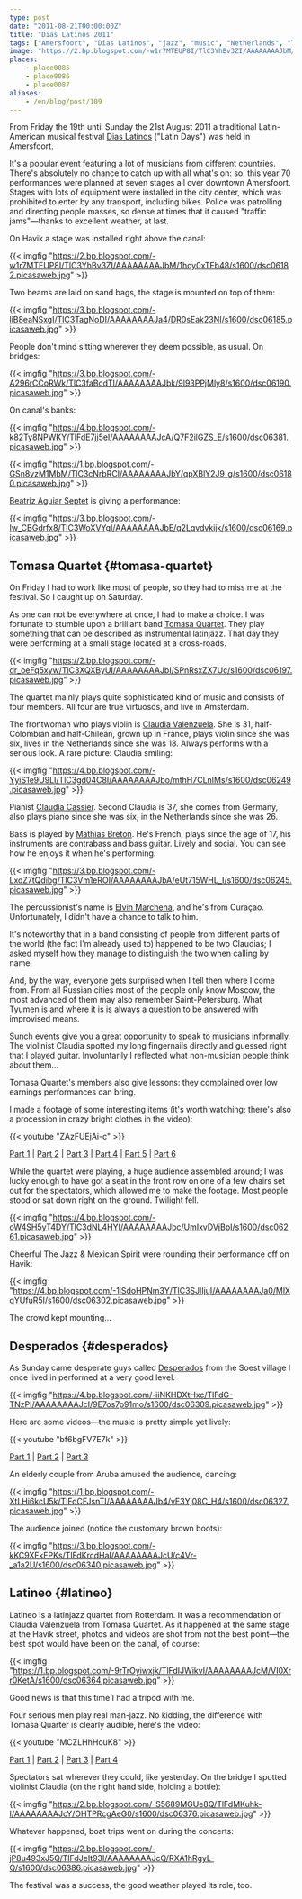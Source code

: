 ```yaml
---
type: post
date: "2011-08-21T00:00:00Z"
title: "Dias Latinos 2011"
tags: ["Amersfoort", "Dias Latinos", "jazz", "music", "Netherlands", "Tomasa Quartet"]
image: "https://2.bp.blogspot.com/-w1r7MTEUP8I/TlC3YhBv3ZI/AAAAAAAAJbM/1hoy0xTFb48/s1600/dsc06182.picasaweb.jpg"
places:
    - place0085
    - place0086
    - place0087
aliases:
    - /en/blog/post/109
---
```


From Friday the 19th until Sunday the 21st August 2011 a traditional Latin-American musical festival [Dias Latinos](http://www.diaslatinos.nl/) ("Latin Days") was held in Amersfoort.

<!--more-->

It's a popular event featuring a lot of musicians from different countries. There's absolutely no chance to catch up with all what's on: so, this year 70 performances were planned at seven stages all over downtown Amersfoort. Stages with lots of equipment were installed in the city center, which was prohibited to enter by any transport, including bikes. Police was patrolling and directing people masses, so dense at times that it caused "traffic jams"—thanks to excellent weather, at last.

On Havik a stage was installed right above the canal:

{{< imgfig "https://2.bp.blogspot.com/-w1r7MTEUP8I/TlC3YhBv3ZI/AAAAAAAAJbM/1hoy0xTFb48/s1600/dsc06182.picasaweb.jpg" >}}

Two beams are laid on sand bags, the stage is mounted on top of them:

{{< imgfig "https://3.bp.blogspot.com/-liB8eaNSxgI/TlC3TagNoDI/AAAAAAAAJa4/DR0sEak23NI/s1600/dsc06185.picasaweb.jpg" >}}

People don't mind sitting wherever they deem possible, as usual. On bridges:

{{< imgfig "https://3.bp.blogspot.com/-A296rCCoRWk/TlC3faBcdTI/AAAAAAAAJbk/9l93PPjMly8/s1600/dsc06190.picasaweb.jpg" >}}

On canal's banks:

{{< imgfig "https://4.bp.blogspot.com/-k82Ty8NPWKY/TlFdE7jj5eI/AAAAAAAAJcA/Q7F2ilGZS_E/s1600/dsc06381.picasaweb.jpg" >}}

{{< imgfig "https://1.bp.blogspot.com/-GSn8vzM1MbM/TlC3cNrbRCI/AAAAAAAAJbY/qpXBlY2J9_g/s1600/dsc06180.picasaweb.jpg" >}}

[Beatriz Aguiar Septet](http://www.beatrizaguiar.com/) is giving a performance:

{{< imgfig "https://3.bp.blogspot.com/-Iw_CBGdrfx8/TlC3WoXVYgI/AAAAAAAAJbE/q2Lqvdvkijk/s1600/dsc06169.picasaweb.jpg" >}}

## Tomasa Quartet {#tomasa-quartet}

On Friday I had to work like most of people, so they had to miss me at the festival. So I caught up on Saturday.

As one can not be everywhere at once, I had to make a choice. I was fortunate to stumble upon a brilliant band [Tomasa Quartet](http://www.tomasaquartet.com/). They play something that can be described as instrumental latinjazz. That day they were performing at a small stage located at a cross-roads.

{{< imgfig "https://2.bp.blogspot.com/-dr_oeFq5xyw/TlC3XQXByUI/AAAAAAAAJbI/SPnRsxZX7Uc/s1600/dsc06197.picasaweb.jpg" >}}

The quartet mainly plays quite sophisticated kind of music and consists of four members. All four are true virtuosos, and live in Amsterdam.

The frontwoman who plays violin is [Claudia Valenzuela](http://www.myspace.com/claudiavalenzuela). She is 31, half-Colombian and half-Chilean, grown up in France, plays violin since she was six, lives in the Netherlands since she was 18. Always performs with a serious look. A rare picture: Claudia smiling:

{{< imgfig "https://4.bp.blogspot.com/-YyiS1e9U9LI/TlC3gd04C8I/AAAAAAAAJbo/mthH7CLnIMs/s1600/dsc06249.picasaweb.jpg" >}}

Pianist [Claudia Cassier](http://claudiacassier.com/). Second Claudia is 37, she comes from Germany, also plays piano since she was six, in the Netherlands since she was 26.

Bass is played by [Mathias Breton](http://www.myspace.com/mathiasbreton). He's French, plays since the age of 17, his instruments are contrabass and bass guitar. Lively and social. You can see how he enjoys it when he's performing.

{{< imgfig "https://3.bp.blogspot.com/-LxdZ7tQdibg/TlC3Vm1eROI/AAAAAAAAJbA/eUt715WHL_I/s1600/dsc06245.picasaweb.jpg" >}}

The percussionist's name is [Elvin Marchena](http://www.myspace.com/elvinmarchena), and he's from Curaçao. Unfortunately, I didn't have a chance to talk to him.

It's noteworthy that in a band consisting of people from different parts of the world (the fact I'm already used to) happened to be two Claudias; I asked myself how they manage to distinguish the two when calling by name.

And, by the way, everyone gets surprised when I tell then where I come from. From all Russian cities most of the people only know Moscow, the most advanced of them may also remember Saint-Petersburg. What Tyumen is and where it is is always a question to be answered with improvised means.

Sunch events give you a great opportunity to speak to musicians informally. The violinist Claudia spotted my long fingernails directly and guessed right that I played guitar. Involuntarily I reflected what non-musician people think about them…

Tomasa Quartet's members also give lessons: they complained over low earnings performances can bring.

I made a footage of some interesting items (it's worth watching; there's also a procession in crazy bright clothes in the video):

{{< youtube "ZAzFUEjAi-c" >}}

[Part 1](http://www.youtube.com/watch?v=ZAzFUEjAi-c) | [Part 2](http://www.youtube.com/watch?v=7RRzuBoPOOc) | [Part 3](http://www.youtube.com/watch?v=Uf0k1XrPLhw) | [Part 4](http://www.youtube.com/watch?v=PtNQ3ZCjsek) | [Part 5](http://www.youtube.com/watch?v=Rc4p13b2RM8) | [Part 6](http://www.youtube.com/watch?v=qAtkOrgQXn8)

While the quartet were playing, a huge audience assembled around; I was lucky enough to have got a seat in the front row on one of a few chairs set out for the spectators, which allowed me to make the footage. Most people stood or sat down right on the ground. Twilight fell.

{{< imgfig "https://4.bp.blogspot.com/-oW4SH5yT4DY/TlC3dNL4HYI/AAAAAAAAJbc/UmIxvDVjBpI/s1600/dsc06261.picasaweb.jpg" >}}

Cheerful The Jazz & Mexican Spirit were rounding their performance off on Havik:

{{< imgfig "https://4.bp.blogspot.com/-1iSdoHPNm3Y/TlC3SJlIjuI/AAAAAAAAJa0/MlXqYUfuR5I/s1600/dsc06302.picasaweb.jpg" >}}

The crowd kept mounting…

## Desperados {#desperados}

As Sunday came desperate guys called [Desperados](http://www.desperados-music.com/) from the Soest village I once lived in performed at a very good level.

{{< imgfig "https://4.bp.blogspot.com/-iiNKHDXtHxc/TlFdG-TNzPI/AAAAAAAAJcI/9E7os7p91mo/s1600/dsc06309.picasaweb.jpg" >}}

Here are some videos—the music is pretty simple yet lively:

{{< youtube "bf6bgFV7E7k" >}}

[Part 1](http://www.youtube.com/watch?v=bf6bgFV7E7k) | [Part 2](http://www.youtube.com/watch?v=7SBBRZpuJy8) | [Part 3](http://www.youtube.com/watch?v=bIvqUf6o6aQ)

An elderly couple from Aruba amused the audience, dancing:

{{< imgfig "https://1.bp.blogspot.com/-XtLHi6kcU5k/TlFdCFJsnTI/AAAAAAAAJb4/vE3Yj08C_H4/s1600/dsc06327.picasaweb.jpg" >}}

The audience joined (notice the customary brown boots):

{{< imgfig "https://3.bp.blogspot.com/-kKC9XFkFPKs/TlFdKrcdHaI/AAAAAAAAJcU/c4Vr-_a1a2U/s1600/dsc06340.picasaweb.jpg" >}}

## Latineo {#latineo}

Latineo is a latinjazz quartet from Rotterdam. It was a recommendation of Claudia Valenzuela from Tomasa Quartet. As it happened at the same stage at the Havik street, photos and videos are shot from not the best point—the best spot would have been on the canal, of course:

{{< imgfig "https://1.bp.blogspot.com/-9rTrOyiwxjk/TlFdIJWikvI/AAAAAAAAJcM/VI0Xrr0KetA/s1600/dsc06364.picasaweb.jpg" >}}

Good news is that this time I had a tripod with me.

Four serious men play real man-jazz. No kidding, the difference with Tomasa Quarter is clearly audible, here's the video:

{{< youtube "MCZLHhHouK8" >}}

[Part 1](http://www.youtube.com/watch?v=MCZLHhHouK8) | [Part 2](http://www.youtube.com/watch?v=ox_D6TT4Tp8) | [Part 3](http://www.youtube.com/watch?v=pBkwuU0TfxY) | [Part 4](http://www.youtube.com/watch?v=EQ6W7ZTioXs)

Spectators sat wherever they could, like yesterday. On the bridge I spotted violinist Claudia (on the right hand side, holding a bottle):

{{< imgfig "https://2.bp.blogspot.com/-S5689MGUe8Q/TlFdMKuhk-I/AAAAAAAAJcY/OHTPRcgAeG0/s1600/dsc06376.picasaweb.jpg" >}}

Whatever happened, boat trips went on during the concerts:

{{< imgfig "https://2.bp.blogspot.com/-jP8u493xJ5Q/TlFdJeIt93I/AAAAAAAAJcQ/RXA1hRgyL-Q/s1600/dsc06386.picasaweb.jpg" >}}

The festival was a success, the good weather played its role, too.
